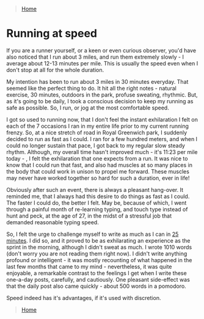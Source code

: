 >[Home](../README.md)

# Running at speed

If you are a runner yourself, or a keen or even curious observer, you'd have also noticed that I run about 3 miles, and run them extremely slowly - I average about 12-13 minutes per mile. This is usually the speed even when I don't stop at all for the whole duration. 

 My intention has been to run about 3 miles in 30 minutes everyday. That seemed like the perfect thing to do. It hit all the right notes - natural exercise, 30 minutes, outdoors in the park, profuse sweating, rhythmic. But, as it's going to be daily, I took a conscious decision to keep my running as safe as possible. So, I run, or jog at the most comfortable speed.

I got so used to running now, that I don't feel the instant exhilaration I felt on each of the 7 occasions I ran in my entire life prior to my current running frenzy. So, at a nice stretch of road in Royal Greenwich park, I suddenly decided to run as fast as I could. I ran for a few hundred meters, and when I could no longer sustain that pace, I got back to my regular slow steady rhythm. Although, my overall time hasn't improved much - it's 11:23 per mile today - , I felt the exhilaration that one expects from a run. It was nice to know that I could run that fast, and also had muscles at so many places in the body that could work in unison to propel me forward. These muscles may never have worked together so hard for such a duration, ever in life!

Obviously after such an event, there is always a pleasant hang-over. It reminded me, that I always had this desire to do things as fast as I could. The faster I could do, the better I felt. May be, because of which, I went through a painful month of re-learning typing, and touch type instead of hunt and peck, at the age of 27, in the midst of a stressful job that demanded reasonable typing speed.

So, I felt the urge to challenge myself to write as much as I can in [25 minutes](OnPomodoro.md). I did so, and it proved to be as exhilarating an experience as the sprint in the morning, although I didn't sweat as much. I wrote 1010 words (don't worry you are not reading them right now). I didn't write anything profound or intelligent - it was mostly recounting of what happened in the last few months that came to my mind -  nevertheless, it was quite enjoyable, a remarkable contrast to the feelings I get when I write these one-a-day posts, carefully, and cautiously. One pleasant side-effect was that the daily post also came quickly - about 500 words in a pomodoro. 

Speed indeed has it's advantages, if it's used with discretion.

>[Home](../README.md)